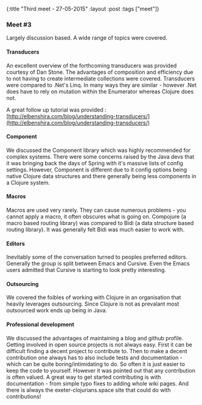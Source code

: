 {:title "Third meet - 27-05-2015"
 :layout :post
 :tags  ["meet"]}


 ### Meet #3

Largely discussion based. A wide range of topics were covered.

#### Transducers

An excellent overview of the forthcoming transducers was provided courtesy of Dan Stone. The advantages of composition and efficiency due to not having to create intermediate collections were covered. Transducers were compared to .Net's Linq. In many ways they are similar - however .Net does have to rely on mutation within the Enumerator whereas Clojure does not.

A great follow up tutorial was provided : [http://elbenshira.com/blog/understanding-transducers/](http://elbenshira.com/blog/understanding-transducers/)

#### Component

We discussed the Component library which was highly recommended for complex systems. There were some concerns raised by the Java devs that it was bringing back the days of Spring with it's massive lists of config settings. However, Component is different due to it config options being native Clojure data structures and there generally being less components in a Clojure system.

#### Macros

Macros are used very rarely. They can cause numerous problems - you cannot apply a macro, it often obscures what is going on. Compojure (a macro based routing library) was compared to Bidi (a data structure based routing library). It was generally felt Bidi was much easier to work with.

#### Editors

Inevitably some of the conversation turned to peoples preferred editors. Generally the group is split between Emacs and Cursive. Even the Emacs users admitted that Cursive is starting to look pretty interesting.

#### Outsourcing

We covered the foibles of working with Clojure in an organisation that heavily leverages outsourcing. Since Clojure is not as prevalant most outsourced work ends up being in Java.

#### Professional development

We discussed the advantages of maintaining a blog and github profile. Getting involved in open source projects is not always easy. First it can be difficult finding a decent project to contribute to. Then to make a decent contribution one always has to also include tests and documentation - which can be quite boring/intimidating to do. So often it is just easier to keep the code to yourself. However it was pointed out that any contribution is often valued. A great way to get started contributing is with documentation - from simple typo fixes to adding whole wiki pages. And there is always the exeter-clojurians.space site that could do with contributions!





